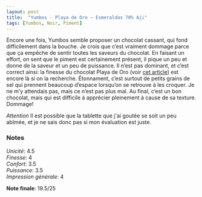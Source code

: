 ```yaml
---
layout: post
title:  "Yumbos - Playa de Oro – Esmeraldas 70% Aji"
tags: [Yumbos, Noir, Piment] 
---
```



Encore une fois, Yumbos semble proposer un chocolat cassant, qui fond difficilement dans la bouche. Je crois que c’est vraiment dommage parce que ça empêche de sentir toutes les saveurs du chocolat.
En faisant un effort, on sent que le piment est certainement présent, il pique un peu et donne de la saveur et un peu de puissance. Il n’est pas dominant, et c’est correct ainsi: la finesse du chocolat Playa de Oro (voir [cet article](/arribachocolat/2021/12/29/yumbos-playaoro-esmeraldas-70-puro.html)) est encore là si on la recherche. Étonnament, c’est surtout de petits grains de sel qui prennent beaucoup d’espace lorsqu’on se retrouve à les croquer. Je ne m’y attendais pas, mais ce n’est pas plus mal.
Au final, c’est un bon chocolat, mais qui est difficile à apprécier pleinement à cause de sa texture. Dommage!

*Attention* Il est possible que la tablette que j'ai goutée se soit un peu abîmée, et je ne sais donc pas si mon évaluation est juste.

### Notes

_Unicité_: 4.5  
_Finesse_: 4  
_Confort_: 3.5  
_Puissance_: 3.5  
_Impression générale_: 4

**Note finale**: 19.5/25